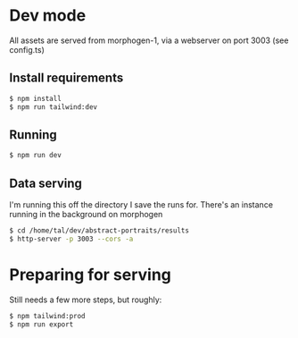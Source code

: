 # Dev mode
All assets are served from morphogen-1, via a webserver on port 3003 (see config.ts)

## Install requirements
```bash
$ npm install
$ npm run tailwind:dev
```

## Running
```bash
$ npm run dev
```

## Data serving
I'm running this off the directory I save the runs for.
There's an instance running in the background on morphogen
```bash
$ cd /home/tal/dev/abstract-portraits/results
$ http-server -p 3003 --cors -a
```

# Preparing for serving
Still needs a few more steps, but roughly:

```bash
$ npm tailwind:prod
$ npm run export
```
